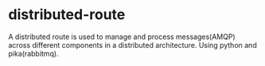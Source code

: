 # distributed-route
A distributed route is used to manage and process messages(AMQP) across different components in a distributed architecture. Using python and pika(rabbitmq).
